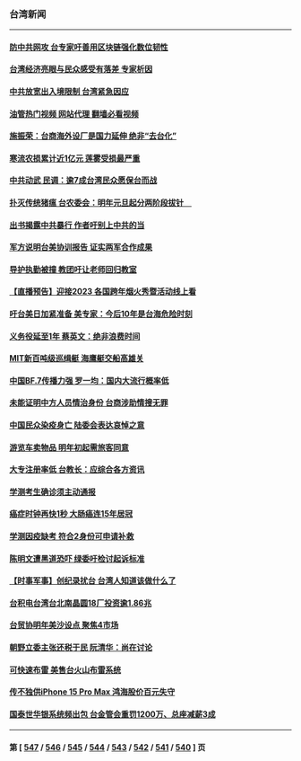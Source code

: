 ### 台湾新闻
---
#### [防中共网攻 台专家吁善用区块链强化数位韧性](../../pages/ncid1349361/n13896333.md?01010445) 
#### [台湾经济亮眼与民众感受有落差 专家析因](../../pages/ncid1349361/n13895379.md?01010445) 
#### [中共放宽出入境限制 台湾紧急因应](../../pages/ncid1349361/n13895554.md?01010445) 
#### [油管热门视频 网站代理 翻墙必看视频](http://138.2.39.72:81/youtube.html?epic-marker?01010445)
#### [施振荣：台商海外设厂是国力延伸 绝非“去台化”](../../pages/ncid1349361/n13895349.md?01010445) 
#### [寒流农损累计近1亿元 莲雾受损最严重](../../pages/ncid1349361/n13895316.md?01010445) 
#### [中共动武 民调：逾7成台湾民众愿保台而战](../../pages/ncid1349361/n13895299.md?01010445) 
#### [扑灭传统猪瘟 台农委会：明年元旦起分两阶段拔针　](../../pages/ncid1349361/n13895301.md?01010445) 
#### [出书揭露中共暴行 作者吁别上中共的当](../../pages/ncid1349361/n13895224.md?01010445) 
#### [军方说明台美协训报告 证实两军合作成果](../../pages/ncid1349361/n13895222.md?01010445) 
#### [导护执勤被撞 教团吁让老师回归教室](../../pages/ncid1349361/n13895220.md?01010445) 
#### [【直播预告】迎接2023 各国跨年烟火秀暨活动线上看](../../pages/ncid1349361/n13894210.md?01010445) 
#### [吁台美日加紧准备 美专家：今后10年是台海危险时刻](../../pages/ncid1349361/n13895188.md?01010445) 
#### [义务役延至1年 蔡英文：绝非浪费时间](../../pages/ncid1349361/n13895196.md?01010445) 
#### [MIT新百吨级巡缉艇 海鹰艇交船高雄关](../../pages/ncid1349361/n13894441.md?01010445) 
#### [中国BF.7传播力强 罗一均：国内大流行概率低](../../pages/ncid1349361/n13894412.md?01010445) 
#### [未能证明中方人员情治身份 台商涉助情搜无罪](../../pages/ncid1349361/n13894436.md?01010445) 
#### [中国民众染疫身亡 陆委会表达哀悼之意](../../pages/ncid1349361/n13894435.md?01010445) 
#### [游览车卖物品 明年初起需旅客同意](../../pages/ncid1349361/n13894411.md?01010445) 
#### [大专注册率低 台教长：应综合各方资讯](../../pages/ncid1349361/n13894414.md?01010445) 
#### [学测考生确诊须主动通报](../../pages/ncid1349361/n13894418.md?01010445) 
#### [癌症时钟再快1秒 大肠癌连15年居冠](../../pages/ncid1349361/n13894425.md?01010445) 
#### [学测因疫缺考 符合2身份可申请补救](../../pages/ncid1349361/n13894426.md?01010445) 
#### [陈明文遭黑道恐吓 绿委吁检讨起诉标准](../../pages/ncid1349361/n13894428.md?01010445) 
#### [【时事军事】创纪录扰台 台湾人知道该做什么了](../../pages/ncid1349361/n13893856.md?01010445) 
#### [台积电台湾台北南晶圆18厂投资逾1.86兆](../../pages/ncid1349361/n13894368.md?01010445) 
#### [台贸协明年美沙设点 聚焦4市场](../../pages/ncid1349361/n13894358.md?01010445) 
#### [朝野立委主张还税于民 阮清华：尚在讨论](../../pages/ncid1349361/n13894370.md?01010445) 
#### [可快速布雷 美售台火山布雷系统](../../pages/ncid1349361/n13894355.md?01010445) 
#### [传不独供iPhone 15 Pro Max 鸿海股价百元失守](../../pages/ncid1349361/n13894359.md?01010445) 
#### [国泰世华银系统频出包 台金管会重罚1200万、总座减薪3成](../../pages/ncid1349361/n13894361.md?01010445) 

---
#### 第 [ [547](./547.md?01010445) / [546](./546.md?01010445) / [545](./545.md?01010445) / [544](./544.md?01010445) / [543](./543.md?01010445) / [542](./542.md?01010445) / [541](./541.md?01010445) / [540](./540.md?01010445) ] 页
